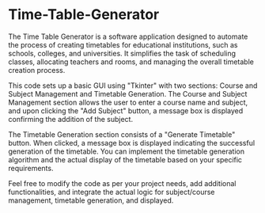 # Time-Table-Generator
The Time Table Generator is a software application designed to automate the process of creating timetables for educational institutions, such as schools, colleges, and universities. It simplifies the task of scheduling classes, allocating teachers and rooms, and managing the overall timetable creation process.

This code sets up a basic GUI using "Tkinter" with two sections: Course and Subject Management and Timetable Generation. The Course and Subject Management section allows the user to enter a course name and subject, and upon clicking the "Add Subject" button, a message box is displayed confirming the addition of the subject.

The Timetable Generation section consists of a "Generate Timetable" button. When clicked, a message box is displayed indicating the successful generation of the timetable. You can implement the timetable generation algorithm and the actual display of the timetable based on your specific requirements.

Feel free to modify the code as per your project needs, add additional functionalities, and integrate the actual logic for subject/course management, timetable generation, and displayed.
